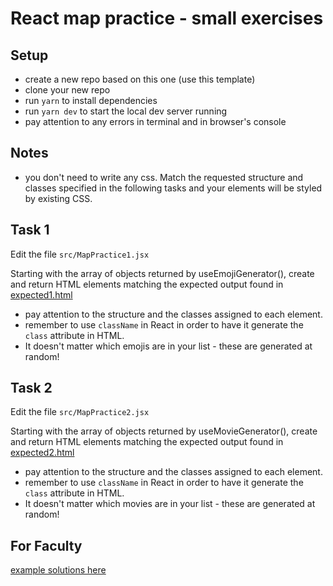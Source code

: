 # React map practice - small exercises

## Setup

-   create a new repo based on this one (use this template)
-   clone your new repo
-   run `yarn` to install dependencies
-   run `yarn dev` to start the local dev server running
-   pay attention to any errors in terminal and in browser's console

## Notes

-   you don't need to write any css. Match the requested structure and classes specified in the following tasks and your elements will be styled by existing CSS.

## Task 1

Edit the file `src/MapPractice1.jsx`

Starting with the array of objects returned by useEmojiGenerator(), create and return HTML elements matching the expected output found in [expected1.html](/public/expected1.html)

-   pay attention to the structure and the classes assigned to each element.
-   remember to use `className` in React in order to have it generate the `class` attribute in HTML.
-   It doesn't matter which emojis are in your list - these are generated at random!

## Task 2

Edit the file `src/MapPractice2.jsx`

Starting with the array of objects returned by useMovieGenerator(), create and return HTML elements matching the expected output found in [expected2.html](/public/expected2.html)

-   pay attention to the structure and the classes assigned to each element.
-   remember to use `className` in React in order to have it generate the `class` attribute in HTML.
-   It doesn't matter which movies are in your list - these are generated at random!


## For Faculty

[example solutions here](https://github.com/WeAreAcademy/map-practice-react-js-exercises-solution)
